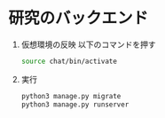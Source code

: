 # 研究のバックエンド
1. 仮想環境の反映
   以下のコマンドを押す
   ```bash
   source chat/bin/activate
   ```

2. 実行
   ```bash
   python3 manage.py migrate
   python3 manage.py runserver
   ```
   
